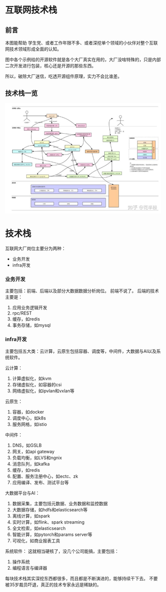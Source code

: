 # 互联网技术栈

## 前言
本图能帮助 学生党、或者工作年限不多、或者深挖单个领域的小伙伴对整个互联网技术领域形成全面的认知。

图中各个示例给的开源软件就是各个大厂真实在用的，大厂没啥特殊的，只是内部二次开发进行包装，核心还是开源的那些东西。

所以，破除大厂迷信，吃透开源组件原理，实力不会比谁差。


## 技术栈一览
![](技术栈.jpg)

# 技术栈
互联网大厂岗位主要分为两种：

- 业务开发
- infra开发

### 业务开发
主要包括：前端、后端以及部分大数据数据分析岗位。
前端不说了。
后端的技术主要是：
1. 应用业务逻辑开发
2. rpc/REST
3. 缓存，如redis
4. 事务存储，如mysql

### infra开发
主要包括五大类：云计算，云原生包括容器、调度等，中间件，大数据与AI以及系统软件。

云计算：
1. 计算虚拟化，如kvm
2. 存储虚拟化，如容器的csi
3. 网络虚拟化，如ipvlan和vxlan等

云原生：
1. 容器，如docker
2. 调度中心，如k8s
3. 服务网格，如istio

中间件：
1. DNS，如GSLB
2. 网关，如api gateway
3. 负载均衡，如LVS和ngnix
4. 消息队列，如kafka
5. 缓存，如redis
6. 配置、服务注册中心，如ectc、zk
7. 应用编译、发布、测试平台等

大数据平台与AI：
1. 数据采集，主要包括元数据、业务数据和监控数据
2. 大数据存储，如hdfs和elasticsearch等
3. 离线计算，如spark
4. 实时计算，如flink、spark streaming
5. 全文检索，如elasticsearch
6. 智能计算，如pytorch和params server等
7. 可视化，如商业报表工具

系统软件：
这就相当硬核了，没几个公司能搞，主要包括：
1. 操作系统
2. 编程语言与编译器


每块技术栈其实深挖东西都很多，而且都是不断演进的，能够持续干下去。
不要被35岁裁员吓退，真正的技术专家永远是稀缺的。